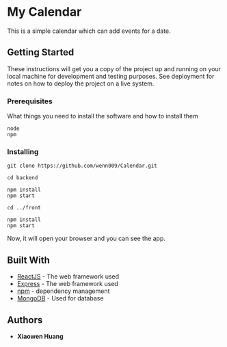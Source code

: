 # My Calendar

This is a simple calendar which can add events for a date.

## Getting Started

These instructions will get you a copy of the project up and running on your local machine for development and testing purposes. See deployment for notes on how to deploy the project on a live system.

### Prerequisites

What things you need to install the software and how to install them

```
node
npm
```

### Installing

```
git clone https://github.com/wenn009/Calendar.git
```

```
cd backend
```

```
npm install
npm start
```


```
cd ../front
```

```
npm install
npm start
```
Now, it will open your browser and you can see the app.



## Built With

* [ReactJS](https://reactjs.org/) - The web framework used
* [Express](https://expressjs.com/) - The web framework used
* [npm](https://www.npmjs.com/) - dependency management
* [MongoDB](https://www.mongodb.com/) - Used for database


## Authors

* **Xiaowen Huang** 
